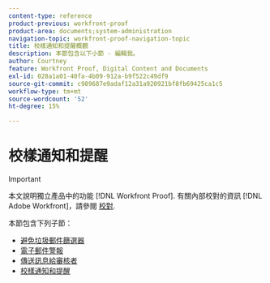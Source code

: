 ```yaml
---
content-type: reference
product-previous: workfront-proof
product-area: documents;system-administration
navigation-topic: workfront-proof-navigation-topic
title: 校樣通知和提醒概觀
description: 本節包含以下小節 - 編輯我。
author: Courtney
feature: Workfront Proof, Digital Content and Documents
exl-id: 028a1a01-40fa-4b09-912a-b9f522c49df9
source-git-commit: c989687e9adaf12a31a920921bf8fb69425ca1c5
workflow-type: tm+mt
source-wordcount: '52'
ht-degree: 15%

---
```


# 校樣通知和提醒

>[!IMPORTANT]
>
>本文說明獨立產品中的功能 [!DNL Workfront Proof]. 有關內部校對的資訊 [!DNL Adobe Workfront]，請參閱 [校對](../../review-and-approve-work/proofing/proofing.md).

本節包含下列子節：

* [避免垃圾郵件篩選器](../../workfront-proof/wp-emailsntfctns/avoiding-spam-filters/avoid-spam-filters.md)
* [電子郵件警報](../../workfront-proof/wp-emailsntfctns/email-alerts/email-alerts.md)
* [傳送訊息給審核者](../../workfront-proof/wp-emailsntfctns/messaging-reviewers/send-messages-to-reviewers.md)
* [校樣通知和提醒](../../workfront-proof/wp-emailsntfctns/proof-notifications-and-reminders/proof-notifications-and-reminders.md)
